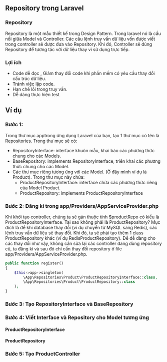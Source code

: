 ## Repository trong Laravel
### Repository 
Repository là một mẫu thiết kế trong Design Pattern.
Trong laravel nó là cầu nối giữa Model và Controller. Các câu lệnh truy vấn dữ liệu vốn được viết trong controller sẽ được đưa vào Repository. Khi đó, Controller sẽ dùng Repository để tương tác với dữ liệu thay vì sử dụng trực tiếp.
### Lợi ích
- Code dễ đọc , Giảm thay đổi code khi phần mềm có yêu cầu thay đổi cấu trúc dữ liệu.
- Tránh việc lặp code.
- Hạn chế lỗi trong truy vấn.
- Dễ dàng thực hiện test

## Ví dụ
### Bước 1:
Trong thư mục apptrong ứng dụng Laravel của bạn, tạo 1 thư mục có tên là Repositories. Trong thư mục sẽ có:
- RepositoryInterface: interface khuôn mẫu, khai báo các phương thức chung cho các Models.
- BaseRepository: implements RepositoryInterface, triển khai các phương thức chung cho các Model.
- Các thư mục riêng tương ứng với các Model. (Ở đây mình ví dụ là Product). Trong thư mục này chứa:
    - ProductRepositoryInterface: interface chứa các phương thức riêng của Model Product.
    - ProductRepository: implements ProductRepositoryInterface
### Bước 2: Đăng kí trong app/Providers/AppServiceProvider.php
Khi khởi tạo controller, chúng ta sẽ gán thuộc tính $productRepo có kiểu là ProductRepositoryInterface. Tại sao không phải là ProductRepository?
Mục đích là để khi database thay đổi (ví dụ chuyển từ MySQL sang Redis), các lệnh truy vấn dữ liệu sẽ thay đổi. Khi đó, ta sẽ phải tạo thêm 1 class ProductRepository khác (ví dụ RedisProductRepository). Để dễ dàng cho các thay đổi như vậy, không cần sửa lại các controller đang dùng repository cũ, ta đăng kí và sau đó chỉ cần thay đổi repository ở file app/Providers/AppServiceProvider.php.
```PHP
public function register()
{
    $this->app->singleton(
        \App\Repositories\Product\ProductRepositoryInterface::class,
        \App\Repositories\Product\ProductRepository::class
    );
}
```
### Bước 3: Tạo RepositoryInterface và BaseRepository
### Bước 4: Viết Interface và Repository cho Model tương ứng
#### ProductRepositoryInterface
#### ProductRepository
### Bước 5: Tạo ProductController


